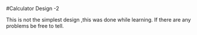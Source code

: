 #Calculator Design -2

This is not the simplest design ,this was done while learning.
If there are any problems be free to tell.
